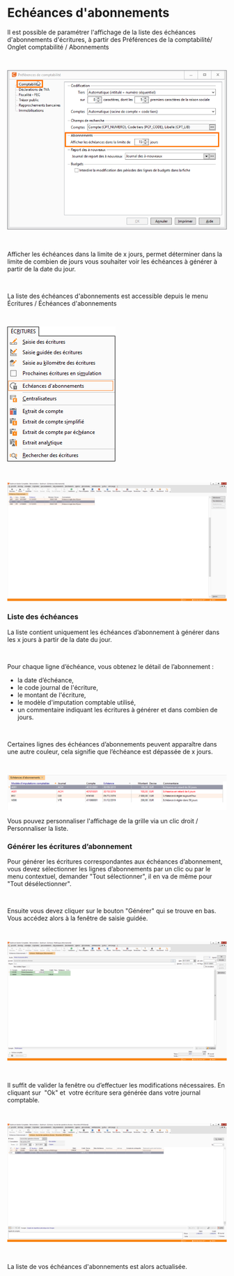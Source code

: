 # Echéances d'abonnements



Il est possible de paramétrer l'affichage de la liste des échéances 
 d'abonnements d'écritures, à partir des Préférences de la comptabilité/ 
 Onglet comptabilité / Abonnements


 


![](Pref_de_Compta.png)


 


Afficher les échéances dans la limite de x jours, permet déterminer 
 dans la limite de combien de jours vous souhaiter voir les échéances à 
 générer à partir de la date du jour.


 


La liste des échéances d'abonnements est accessible depuis le menu Écritures 
 / Échéances d'abonnements


 


![](menu_ecritures.png)


 


![](liste_echeances.png)


### Liste des échéances


La liste contient uniquement les échéances d’abonnement à générer dans 
 les x jours à partir de la date du jour. 


 


Pour chaque ligne d’échéance, vous obtenez le détail de l’abonnement 
 :


* la date d’échéance,
* le code journal de l'écriture,
* le montant de l'écriture,
* le modèle d'imputation comptable utilisé,
* un commentaire indiquant les écritures à générer et dans combien 
 de jours.


 


Certaines lignes des échéances d’abonnements peuvent apparaître dans 
 une autre couleur, cela signifie que l’échéance est dépassée de x jours.


 


![](echeance_en_retard.png)


Vous pouvez personnaliser l'affichage de la grille via un clic droit 
 / Personnaliser la liste.


### Générer les écritures d’abonnement


Pour générer les écritures correspondantes 
 aux échéances d’abonnement, vous devez sélectionner les lignes d’abonnements 
 par un clic ou par le menu contextuel, demander "Tout 
 sélectionner", il en va de même pour "Tout 
 désélectionner". 


 


Ensuite vous devez cliquer sur le bouton 
 "Générer" qui se trouve 
 en bas. Vous accédez alors à la fenêtre de saisie guidée. 


 


![](Guide.png)


 


Il suffit de valider la fenêtre ou d’effectuer 
 les modifications nécessaires. En cliquant sur  "Ok" et  votre écriture 
 sera générée dans votre journal comptable.


 


![](ecriture.png)


 


La liste de vos échéances d'abonnements 
 est alors actualisée.


 



